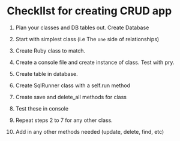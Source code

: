 # ChecklIst for creating CRUD app

1. Plan your classes and DB tables out. Create Database

2. Start with simplest class (i.e The `one` side of relationships)

3. Create Ruby class to match.

4. Create a console file and create instance of class. Test with pry.

5. Create table in database.

6. Create SqlRunner class with a self.run method

7. Create save and delete_all methods for class

8. Test these in console

9. Repeat steps 2 to 7 for any other class.

10. Add in any other methods needed (update, delete, find, etc)
